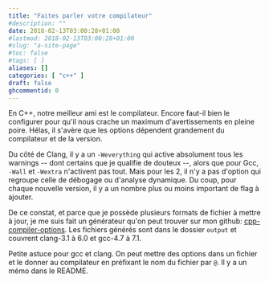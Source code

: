 ```yaml
---
title: "Faites parler votre compilateur"
#description: ""
date: 2018-02-13T03:00:28+01:00
#lastmod: 2018-02-13T03:00:28+01:00
#slug: "a-site-page"
#toc: false
#tags: [ ]
aliases: []
categories: [ "c++" ]
draft: false
ghcommentid: 0
---
```


En C++, notre meilleur ami est le compilateur. Encore faut-il bien le configurer pour qu'il nous crache un maximum d'avertissements en pleine poire.
Hélas, il s'avère que les options dépendent grandement du compilateur et de la version.

Du côté de Clang, il y a un `-Weverything` qui active absolument tous les warnings -- dont certains que je qualifie de douteux --,
alors que pour Gcc, `-Wall` et `-Wextra` n'activent pas tout.
Mais pour les 2, il n'y a pas d'option qui regroupe celle de débogage ou d'analyse dynamique.
Du coup, pour chaque nouvelle version, il y a un nombre plus ou moins important de flag à ajouter.

De ce constat, et parce que je possède plusieurs formats de fichier à mettre à jour, je me suis fait un générateur qu'on peut trouver sur mon github: [cpp-compiler-options](https://github.com/jonathanpoelen/cpp-compiler-options). Les fichiers générés sont dans le dossier `output` et couvrent clang-3.1 à 6.0 et gcc-4.7 à 7.1.

Petite astuce pour gcc et clang. On peut mettre des options dans un fichier et le donner au compilateur en préfixant le nom du fichier par `@`. Il y a un mémo dans le README.
